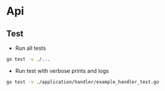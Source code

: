 # Api

## Test
- Run all tests
```sh
go test -v ./...
```
- Run test with verbose prints and logs
```sh
go test -v ./application/handler/example_handler_test.go
```
